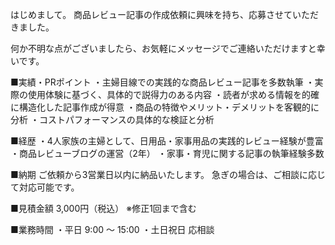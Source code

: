 はじめまして。
商品レビュー記事の作成依頼に興味を持ち、応募させていただきました。

何か不明な点がございましたら、お気軽にメッセージでご連絡いただけますと幸いです。

■実績・PRポイント
・主婦目線での実践的な商品レビュー記事を多数執筆
・実際の使用体験に基づく、具体的で説得力のある内容
・読者が求める情報を的確に構造化した記事作成が得意
・商品の特徴やメリット・デメリットを客観的に分析
・コストパフォーマンスの具体的な検証と分析

■経歴
・4人家族の主婦として、日用品・家事用品の実践的レビュー経験が豊富
・商品レビューブログの運営（2年）
・家事・育児に関する記事の執筆経験多数

■納期
ご依頼から3営業日以内に納品いたします。
急ぎの場合は、ご相談に応じて対応可能です。

■見積金額
3,000円（税込）
※修正1回まで含む

■業務時間
・平日 9:00 〜 15:00
・土日祝日 応相談